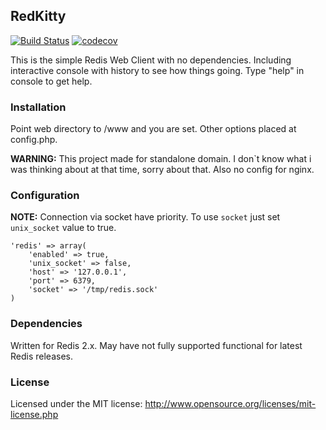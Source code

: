 RedKitty
--------------

[![Build Status](https://travis-ci.org/Anze/RedKitty.svg?branch=master)](https://travis-ci.org/Anze/RedKitty)
[![codecov](https://codecov.io/gh/Anze/RedKitty/branch/master/graph/badge.svg)](https://codecov.io/gh/Anze/RedKitty)

This is the simple Redis Web Client with no dependencies. Including interactive console with history to see how things going. Type "help" in console to get help.

### Installation ###

Point web directory to /www and you are set. Other options placed at config.php.

**WARNING:** This project made for standalone domain. I don`t know what i was thinking about at that time, sorry about that. Also no config for nginx.

### Configuration ###

**NOTE:** Connection via socket have priority. To use `socket` just set `unix_socket` value to true.

	'redis' => array(
		'enabled' => true,
		'unix_socket' => false,
		'host' => '127.0.0.1',
		'port' => 6379,
		'socket' => '/tmp/redis.sock'
	)

### Dependencies ###

Written for Redis 2.x. May have not fully supported functional for latest Redis releases.

### License ###

Licensed under the MIT license: http://www.opensource.org/licenses/mit-license.php